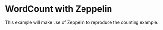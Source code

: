 # WordCount with Zeppelin

This example will make use of Zeppelin to reproduce the counting example.
